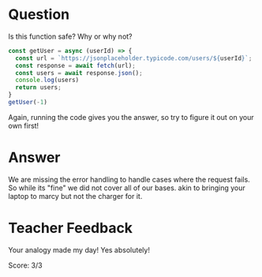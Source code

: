 # Question

Is this function safe? Why or why not?

```js
const getUser = async (userId) => {
  const url = `https://jsonplaceholder.typicode.com/users/${userId}`;
  const response = await fetch(url);
  const users = await response.json();
  console.log(users)
  return users;
}
getUser(-1)
```

Again, running the code gives you the answer, so try to figure it out on your own first!

# Answer
We are missing the error handling to handle cases where the request fails.
So while its "fine" we did not cover all of our bases.
akin to bringing your laptop to marcy but not the charger for it.
# Teacher Feedback

Your analogy made my day! Yes absolutely!

Score: 3/3